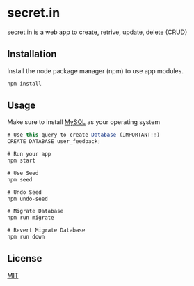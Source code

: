 # secret.in

secret.in is a web app to create, retrive, update, delete (CRUD)

## Installation

Install the node package manager (npm) to use app modules.

```bash
npm install
```

## Usage

Make sure to install [MySQL](https://dev.mysql.com/downloads/installer/) as your operating system

```javascript
# Use this query to create Database (IMPORTANT!!)
CREATE DATABASE user_feedback;

# Run your app
npm start

# Use Seed
npm seed

# Undo Seed
npm undo-seed

# Migrate Database
npm run migrate

# Revert Migrate Database
npm run down
```

## License
[MIT](https://choosealicense.com/licenses/mit/)
